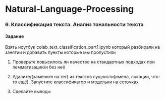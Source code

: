 # Natural-Language-Processing

### 6. Классификация текста. Анализ тональности текста

#### Задание<br>
Взять ноутбук colab_text_classification_part1.ipynb который разбирали на занятии и добавить пункты которые мы пропустили 

1. Проверьте повысилось ли качество на стандартных подходах при лемматизации/и без неё

2. Удалите/(замените на тег) из текстов сущности(имена, локации, что-то ещё). Запустите классификатор и модельки на сеточках

3. Сделайте выводы
